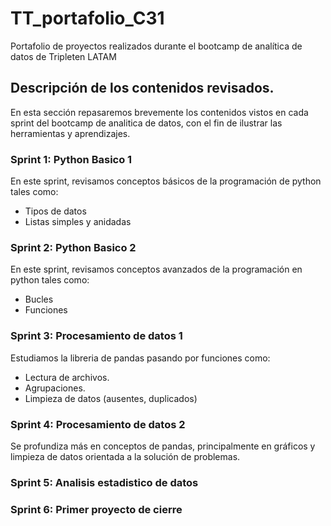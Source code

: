 # TT_portafolio_C31
Portafolio de proyectos realizados durante el bootcamp de analítica de datos de Tripleten LATAM


## Descripción de los contenidos revisados.

En esta sección repasaremos brevemente los contenidos vistos en cada sprint del bootcamp de analitica de datos, con el fin de ilustrar las herramientas y aprendizajes.

### Sprint 1: Python Basico 1
En este sprint, revisamos conceptos básicos de la programación de python tales como:
- Tipos de datos
- Listas simples y anidadas

### Sprint 2: Python Basico 2
En este sprint, revisamos conceptos avanzados de la programación en python tales como:
- Bucles
- Funciones

### Sprint 3: Procesamiento de datos 1
Estudiamos la libreria de pandas pasando por funciones como:
- Lectura de archivos.
- Agrupaciones.
- Limpieza de datos (ausentes, duplicados)

### Sprint 4: Procesamiento de datos 2
Se profundiza más en conceptos de pandas, principalmente en gráficos y limpieza de datos orientada a la solución de problemas.

### Sprint 5: Analisis estadistico de datos

### Sprint 6: Primer proyecto de cierre
